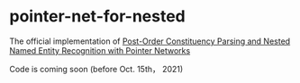 # pointer-net-for-nested
The official implementation of  [Post-Order Constituency Parsing and Nested Named Entity Recognition with Pointer Networks](https://arxiv.org/pdf/2110.05419.pdf)

Code is coming soon (before Oct. 15th， 2021)
